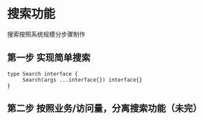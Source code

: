 # 搜索功能

搜索按照系统规模分步骤制作
## 第一步 实现简单搜索
~~~
type Search interface {
     Search(args ...interface{}) interface{}
}
~~~

## 第二步 按照业务/访问量，分离搜索功能（未完）